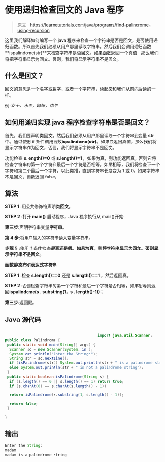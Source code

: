 # 使用递归检查回文的 Java 程序

> 原文：<https://learnetutorials.com/java/programs/find-palindrome-using-recursion>

这里我们解释如何编写一个 java 程序来检查一个字符串是否是回文，是否使用递归函数。所以首先我们必须从用户那里读取字符串。然后我们会调用递归函数**ispalindome(str)**来检查字符串是否回文。如果函数返回一个真值，那么我们将把字符串显示为回文。否则，我们将显示字符串不是回文。

## 什么是回文？

回文的意思是一个名字或数字，或者一个字符串，读起来和我们从前向后读的一样。

例:*女士，水平，妈妈，中午*

## 如何用递归实现 java 程序检查字符串是否是回文？

首先，我们要声明类回文。然后我们必须从用户那里读取一个字符串到变量 **str** 中。通过使用 if 条件调用函数**ispalindome(str)**。如果它返回真值，那么我们将显示字符串作为回文，否则，我们将显示字符串不是回文。

功能检查 **s.length()=0** 或 **s.length()=1** ，如果为真，则功能返回真。否则它将检查字符串的第一个字符和最后一个字符是否相等。如果相等，我们将检查下一个字符和第二个最后一个字符，以此类推，直到字符串长度变为 1 或 0。如果字符串不是回文，函数返回 false。

## 算法

**STEP 1** :用公共修饰符声明类**回文**。

**STEP 2** :打开 **main()** 启动程序，Java 程序执行从 main()开始

**第三步**:声明字符串变量**字符串**。

**第 4 步**:将用户输入的字符串读入变量字符串。

**步骤 5** :使用 if 条件检查**是真还是假。如果为真，则将字符串显示为回文。否则显示字符串不是回文。**

**函数静态布尔表达式字符串**

**STEP 1** :检查 **s.length()==0** 还是 **s.length()==1** ，然后返回真。

**STEP 2** :否则检查字符串的第一个字符和最后一个字符是否相等，如果相等则返回**ispalindome(s . substring(1，s . length()-1))**；

**第三步**:返回假。

## Java 源代码

```java

                                          import java.util.Scanner;
public class Palindrome {
 public static void main(String[] args) {
  Scanner sc = new Scanner(System. in );
  System.out.println("Enter the String:");
  String str = sc.nextLine();
  if (isPalindrome(str)) System.out.println(str + " is a palindrome string");
  else System.out.println(str + " is not a palindrome string");
 }
 public static boolean isPalindrome(String s) {
  if (s.length() == 0 || s.length() == 1) return true;
  if (s.charAt(0) == s.charAt(s.length() - 1))

  return isPalindrome(s.substring(1, s.length() - 1));

  return false;
 }

}

```

## 输出

```java
Enter the String:
madam
madam is a palindrome string
```
